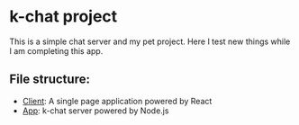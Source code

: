 # k-chat project

This is a simple chat server and my pet project. Here I test new things while I am completing this app. 


## File structure:

- [Client](./client/react-app): A single page application powered by React 
- [App](./app): k-chat server powered by Node.js
